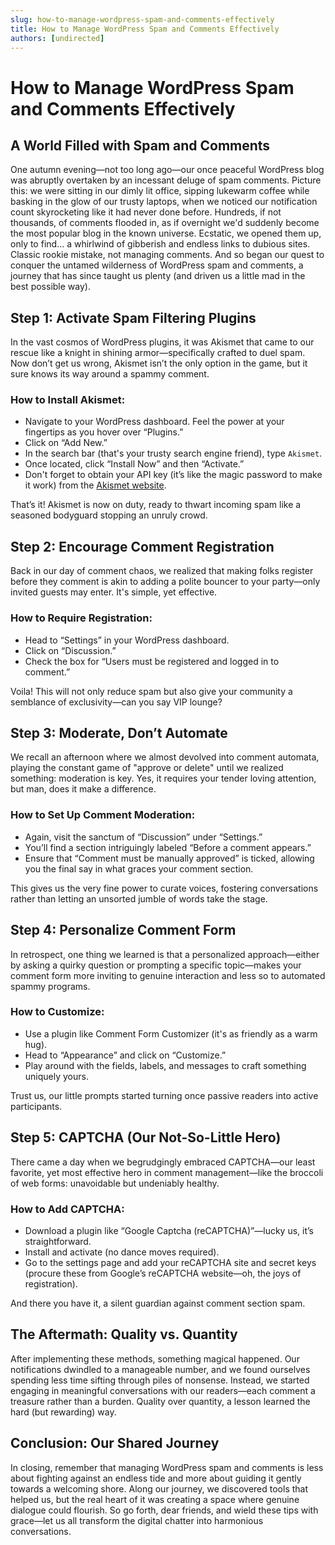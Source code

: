 ```yaml
---
slug: how-to-manage-wordpress-spam-and-comments-effectively
title: How to Manage WordPress Spam and Comments Effectively
authors: [undirected]
---
```



# How to Manage WordPress Spam and Comments Effectively

## A World Filled with Spam and Comments

One autumn evening—not too long ago—our once peaceful WordPress blog was abruptly overtaken by an incessant deluge of spam comments. Picture this: we were sitting in our dimly lit office, sipping lukewarm coffee while basking in the glow of our trusty laptops, when we noticed our notification count skyrocketing like it had never done before. Hundreds, if not thousands, of comments flooded in, as if overnight we'd suddenly become the most popular blog in the known universe. Ecstatic, we opened them up, only to find... a whirlwind of gibberish and endless links to dubious sites. Classic rookie mistake, not managing comments. And so began our quest to conquer the untamed wilderness of WordPress spam and comments, a journey that has since taught us plenty (and driven us a little mad in the best possible way).

## Step 1: Activate Spam Filtering Plugins

In the vast cosmos of WordPress plugins, it was Akismet that came to our rescue like a knight in shining armor—specifically crafted to duel spam. Now don’t get us wrong, Akismet isn’t the only option in the game, but it sure knows its way around a spammy comment.

### How to Install Akismet:
- Navigate to your WordPress dashboard. Feel the power at your fingertips as you hover over “Plugins.”
- Click on “Add New.”
- In the search bar (that's your trusty search engine friend), type `Akismet`.
- Once located, click “Install Now” and then “Activate.”
- Don't forget to obtain your API key (it’s like the magic password to make it work) from the [Akismet website](https://akismet.com).

That’s it! Akismet is now on duty, ready to thwart incoming spam like a seasoned bodyguard stopping an unruly crowd. 

## Step 2: Encourage Comment Registration

Back in our day of comment chaos, we realized that making folks register before they comment is akin to adding a polite bouncer to your party—only invited guests may enter. It's simple, yet effective.

### How to Require Registration:
- Head to “Settings” in your WordPress dashboard.
- Click on “Discussion.”
- Check the box for “Users must be registered and logged in to comment.”

Voila! This will not only reduce spam but also give your community a semblance of exclusivity—can you say VIP lounge?

## Step 3: Moderate, Don’t Automate

We recall an afternoon where we almost devolved into comment automata, playing the constant game of "approve or delete" until we realized something: moderation is key. Yes, it requires your tender loving attention, but man, does it make a difference.

### How to Set Up Comment Moderation:
- Again, visit the sanctum of “Discussion” under “Settings.”
- You’ll find a section intriguingly labeled “Before a comment appears.”
- Ensure that “Comment must be manually approved” is ticked, allowing you the final say in what graces your comment section.

This gives us the very fine power to curate voices, fostering conversations rather than letting an unsorted jumble of words take the stage.

## Step 4: Personalize Comment Form

In retrospect, one thing we learned is that a personalized approach—either by asking a quirky question or prompting a specific topic—makes your comment form more inviting to genuine interaction and less so to automated spammy programs.

### How to Customize:
- Use a plugin like Comment Form Customizer (it's as friendly as a warm hug).
- Head to “Appearance” and click on “Customize.”
- Play around with the fields, labels, and messages to craft something uniquely yours.

Trust us, our little prompts started turning once passive readers into active participants.

## Step 5: CAPTCHA (Our Not-So-Little Hero)

There came a day when we begrudgingly embraced CAPTCHA—our least favorite, yet most effective hero in comment management—like the broccoli of web forms: unavoidable but undeniably healthy.

### How to Add CAPTCHA:
- Download a plugin like “Google Captcha (reCAPTCHA)”—lucky us, it’s straightforward.
- Install and activate (no dance moves required).
- Go to the settings page and add your reCAPTCHA site and secret keys (procure these from Google’s reCAPTCHA website—oh, the joys of registration).

And there you have it, a silent guardian against comment section spam.

## The Aftermath: Quality vs. Quantity

After implementing these methods, something magical happened. Our notifications dwindled to a manageable number, and we found ourselves spending less time sifting through piles of nonsense. Instead, we started engaging in meaningful conversations with our readers—each comment a treasure rather than a burden. Quality over quantity, a lesson learned the hard (but rewarding) way.

## Conclusion: Our Shared Journey

In closing, remember that managing WordPress spam and comments is less about fighting against an endless tide and more about guiding it gently towards a welcoming shore. Along our journey, we discovered tools that helped us, but the real heart of it was creating a space where genuine dialogue could flourish. So go forth, dear friends, and wield these tips with grace—let us all transform the digital chatter into harmonious conversations.